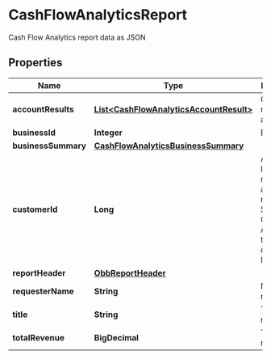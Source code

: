 

# CashFlowAnalyticsReport

Cash Flow Analytics report data as JSON

## Properties

| Name | Type | Description | Notes |
|------------ | ------------- | ------------- | -------------|
|**accountResults** | [**List&lt;CashFlowAnalyticsAccountResult&gt;**](CashFlowAnalyticsAccountResult.md) | Cash flow results per account |  [optional] |
|**businessId** | **Integer** | Business ID |  [optional] |
|**businessSummary** | [**CashFlowAnalyticsBusinessSummary**](CashFlowAnalyticsBusinessSummary.md) |  |  [optional] |
|**customerId** | **Long** | A customer ID represented as a number. See Add Customer API for how to create a customer ID. |  |
|**reportHeader** | [**ObbReportHeader**](ObbReportHeader.md) |  |  |
|**requesterName** | **String** | Name of requester |  [optional] |
|**title** | **String** | Title of the report |  |
|**totalRevenue** | **BigDecimal** | The total revenue |  [optional] |



